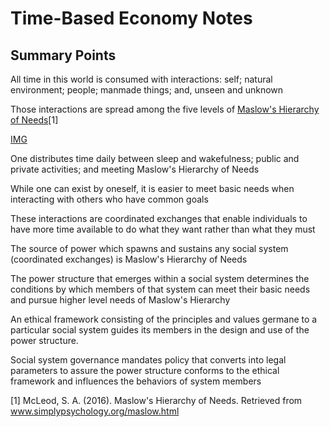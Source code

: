 # Time-Based Economy Notes

## Summary Points
All time in this world is consumed with interactions: self; natural environment; people; manmade things; and, unseen and unknown

Those interactions are spread among the five levels of [Maslow's Hierarchy of Needs](https://www.simplypsychology.org/maslow.html)[1]

[IMG](https://github.com/stevebosserman/timebanking-matters/blob/master/maslow-pyramid.jpg)

One distributes time daily between sleep and wakefulness; public and private activities; and meeting Maslow's Hierarchy of Needs 

While one can exist by oneself, it is easier to meet basic needs when interacting with others who have common goals

These interactions are coordinated exchanges that enable individuals to have more time available to do what they want rather than what they must

The source of power which spawns and sustains any social system (coordinated exchanges) is Maslow's Hierarchy of Needs

The power structure that emerges within a social system determines the conditions by which members of that system can meet their basic needs and pursue higher level needs of Maslow's Hierarchy
 
An ethical framework consisting of the principles and values germane to a particular social system guides its members in the design and use of the power structure.

Social system governance mandates policy that converts into legal parameters to assure the power structure conforms to the ethical framework and influences the behaviors of system members

[1] McLeod, S. A. (2016). Maslow's Hierarchy of Needs. Retrieved from www.simplypsychology.org/maslow.html
